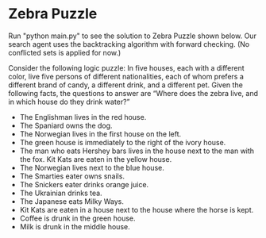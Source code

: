 # Zebra Puzzle
Run "python main.py" to see the solution to Zebra Puzzle shown below. Our search agent uses the backtracking algorithm 
with forward checking. (No conflicted sets is applied for now.)  

Consider the following logic puzzle: In five houses, each with a different color, live five persons of different 
nationalities, each of whom prefers a different brand of candy, a different drink, and a different pet. Given the 
following facts, the questions to answer are “Where does the zebra live, and in which house do they drink water?”

* The Englishman lives in the red house.
* The Spaniard owns the dog.
* The Norwegian lives in the first house on the left.
* The green house is immediately to the right of the ivory house.
* The man who eats Hershey bars lives in the house next to the man with the fox. Kit Kats are eaten in the yellow house.
* The Norwegian lives next to the blue house.
* The Smarties eater owns snails.
* The Snickers eater drinks orange juice.
* The Ukrainian drinks tea.
* The Japanese eats Milky Ways.
* Kit Kats are eaten in a house next to the house where the horse is kept.
* Coffee is drunk in the green house.
* Milk is drunk in the middle house.
